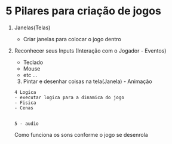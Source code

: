<h1>5 Pilares para criação de jogos </h1>

1. Janelas(Telas)
      - Criar janelas para colocar o  jogo dentro

2. Reconhecer seus Inputs (Interação com o Jogador - Eventos)
     - Teclado
     - Mouse 
     - etc ...

     3. Pintar e desenhar coisas na tela(Janela)
       - Animação

       4 Logica
       - executar logica para a dinamica do jogo
       - Fisica
       - Cenas


       5 - audio

      Como funciona os sons conforme o jogo se desenrola